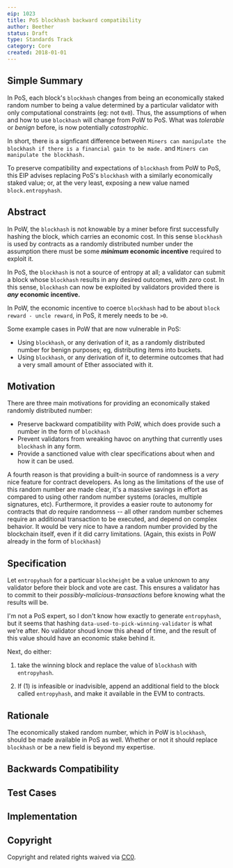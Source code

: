 ```yaml
---
eip: 1023
title: PoS blockhash backward compatibility
author: Beether
status: Draft
type: Standards Track
category: Core
created: 2018-01-01
---
```



## Simple Summary
In PoS, each block's `blockhash` changes from being an economically staked random number to being a value determined by a particular validator with only computational constraints (eg: not `0x0`). Thus, the assumptions of when and how to use `blockhash` will change from PoW to PoS. What was _tolerable_ or _benign_ before, is now potentially _catastrophic_.

In short, there is a signficant difference between `Miners can manipulate the blockhash if there is a financial gain to be made.` and `Miners can manipulate the blockhash.`


To preserve compatibility and expectations of `blockhash` from PoW to PoS, this EIP advises replacing PoS's `blockhash` with a similarly economically staked value; or, at the very least, exposing a new value named `block.entropyhash`.

## Abstract
In PoW, the `blockhash` is not knowable by a miner before first successfully hashing the block, which carries an economic cost. In this sense `blockhash` is used by contracts as a randomly distributed number under the assumption there must be some **_minimum_ economic incentive** required to exploit it.

In PoS, the `blockhash` is not a source of entropy at all; a validator can submit a block whose `blockhash` results in any desired outcomes, with _zero_ cost. In this sense, `blockhash` can now be exploited by validators provided there is **_any_ economic incentive.**

In PoW, the economic incentive to coerce `blockhash` had to be about `block reward - uncle reward`, in PoS, it merely needs to be `>0`. 

Some example cases in PoW that are now vulnerable in PoS:

 - Using `blockhash`, or any derivation of it, as a randomly distributed number for benign purposes; eg, distributing items into buckets.
 - Using `blockhash`, or any derivation of it, to determine outcomes that had a very small amount of Ether associated with it.

## Motivation
There are three main motivations for providing an economically staked randomly distributed number:

 - Preserve backward compatibility with PoW, which does provide such a number in the form of `blockhash`
 - Prevent validators from wreaking havoc on anything that currently uses `blockhash` in any form.
 - Provide a sanctioned value with clear specifications about when and how it can be used.

A fourth reason is that providing a built-in source of randomness is a _very_ nice feature for contract developers. As long as the limitations of the use of this random number are made clear, it's a massive savings in effort as compared to using other random number systems (oracles, multiple signatures, etc). Furthermore, it provides a easier route to autonomy for contracts that _do_ require randomness -- all other random number schemes require an additional transaction to be executed, and depend on complex behavior. It would be very nice to have a random number provided by the blockchain itself, even if it did carry limitations. (Again, this exists in PoW already in the form of `blockhash`)

## Specification
Let `entropyhash` for a particuar `blockheight` be a value unknown to any validator before their block and vote are cast. This ensures a validator has to commit to their _possibly-malicious-transactions_ before knowing what the results will be.

I'm not a PoS expert, so I don't know how exactly to generate `entropyhash`, but it seems that hashing `data-used-to-pick-winning-validator` is what we're after. No validator shoud know this ahead of time, and the result of this value should have an economic stake behind it.

Next, do either:

 1) take the winning block and replace the value of `blockhash` with `entropyhash`.
 
 2) If (1) is infeasible or inadvisible, append an additional field to the block called `entropyhash`, and make it available in the EVM to contracts.

## Rationale
The economically staked random number, which in PoW is `blockhash`, should be made available in PoS as well. Whether or not it should replace `blockhash` or be a new field is beyond my expertise.

## Backwards Compatibility


## Test Cases


## Implementation


## Copyright
Copyright and related rights waived via [CC0](https://creativecommons.org/publicdomain/zero/1.0/).
